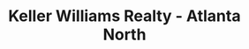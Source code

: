 ---
title: "Keller Williams Realty - Atlanta North"
url: /marietta/keller-williams-realty-atlanta-north/
shop: Immobilien
---